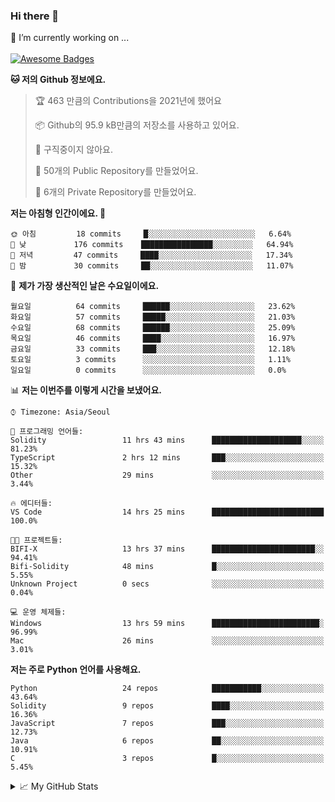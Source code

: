 ### Hi there 👋 
🔭 I’m currently working on ... </br></br>
[![Awesome Badges](https://img.shields.io/badge/Introduce-EN-green.svg)](https://github.com/tlatkdgus1/tlatkdgus1/blob/main/README.md.en)

<!--START_SECTION:waka-->
**🐱 저의 Github 정보에요.** 

> 🏆 463 만큼의 Contributions을 2021년에 했어요
 > 
> 📦 Github의 95.9 kB만큼의 저장소를 사용하고 있어요. 
 > 
> 🚫 구직중이지 않아요.
 > 
> 📜 50개의 Public Repository를 만들었어요. 
 > 
> 🔑 6개의 Private Repository를 만들었어요.  

**저는 아침형 인간이에요. 🐤** 

```text
🌞 아침         18 commits     █░░░░░░░░░░░░░░░░░░░░░░░░   6.64% 
🌆 낮　         176 commits    ████████████████░░░░░░░░░   64.94% 
🌃 저녁         47 commits     ████░░░░░░░░░░░░░░░░░░░░░   17.34% 
🌙 밤　         30 commits     ██░░░░░░░░░░░░░░░░░░░░░░░   11.07%

```
📅 **제가 가장 생산적인 날은 수요일이에요.** 

```text
월요일          64 commits     ██████░░░░░░░░░░░░░░░░░░░   23.62% 
화요일          57 commits     █████░░░░░░░░░░░░░░░░░░░░   21.03% 
수요일          68 commits     ██████░░░░░░░░░░░░░░░░░░░   25.09% 
목요일          46 commits     ████░░░░░░░░░░░░░░░░░░░░░   16.97% 
금요일          33 commits     ███░░░░░░░░░░░░░░░░░░░░░░   12.18% 
토요일          3 commits      ░░░░░░░░░░░░░░░░░░░░░░░░░   1.11% 
일요일          0 commits      ░░░░░░░░░░░░░░░░░░░░░░░░░   0.0%

```


📊 **저는 이번주를 이렇게 시간을 보냈어요.** 

```text
⌚︎ Timezone: Asia/Seoul

💬 프로그래밍 언어들: 
Solidity                 11 hrs 43 mins      ████████████████████░░░░░   81.23% 
TypeScript               2 hrs 12 mins       ███░░░░░░░░░░░░░░░░░░░░░░   15.32% 
Other                    29 mins             ░░░░░░░░░░░░░░░░░░░░░░░░░   3.44%

🔥 에디터들: 
VS Code                  14 hrs 25 mins      █████████████████████████   100.0%

🐱‍💻 프로젝트들: 
BIFI-X                   13 hrs 37 mins      ███████████████████████░░   94.41% 
Bifi-Solidity            48 mins             █░░░░░░░░░░░░░░░░░░░░░░░░   5.55% 
Unknown Project          0 secs              ░░░░░░░░░░░░░░░░░░░░░░░░░   0.04%

💻 운영 체제들: 
Windows                  13 hrs 59 mins      ████████████████████████░   96.99% 
Mac                      26 mins             ░░░░░░░░░░░░░░░░░░░░░░░░░   3.01%

```

**저는 주로 Python 언어를 사용해요.** 

```text
Python                   24 repos            ███████████░░░░░░░░░░░░░░   43.64% 
Solidity                 9 repos             ████░░░░░░░░░░░░░░░░░░░░░   16.36% 
JavaScript               7 repos             ███░░░░░░░░░░░░░░░░░░░░░░   12.73% 
Java                     6 repos             ██░░░░░░░░░░░░░░░░░░░░░░░   10.91% 
C                        3 repos             █░░░░░░░░░░░░░░░░░░░░░░░░   5.45%

```



<!--END_SECTION:waka-->

<details>
<summary>📈 My GitHub Stats</summary>
<p align="center"> <img src="https://github-readme-stats.vercel.app/api?username=tlatkdgus1&show_icons=true" alt="tlatkdgus1" />
</details>
